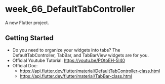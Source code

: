 # week_66_DefaultTabController

A new Flutter project.

## Getting Started

- Do you need to organize your widgets into tabs? The DefaultTabController, TabBar, and TabBarView widgets are for you.
- Official Youtube Tutorial: https://youtu.be/POtoEH-5l40
- Official Doc: 
  - https://api.flutter.dev/flutter/material/DefaultTabController-class.html
  - https://api.flutter.dev/flutter/material/TabBar-class.html

